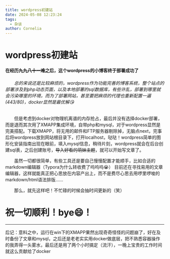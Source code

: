```yaml
---
title: wordpress初建站
date: 2024-05-08 12:23:24
tags:
  - 杂谈
author: Cornelia
---
```

# wordpress初建站

#### 在经历~~九九八十一难~~之后，这个wordpress的小博客终于部署成功了

###### &emsp;&emsp;总的来说还是比较麻烦的，wordpress作为功能完善的博客系统，整个站点的部署涉及到php动态页面，以及本地部署的sql数据库，有些许乱，部署到哪里就会污染哪里的环境，而为了部署网站，甚至要把麻烦的代理也重新配置一遍(443/80)，docker显然是最优解😘

&emsp;&emsp;但是考虑到docker对物理机离谱的内存抢占，最后并没有选择docker部署，而是退而其次用了XMAPP集成环境，自带php和mysql，对于wordpress显然是完美搭配。下载XMAPP，将无用的邮件和FTP服务器剔除掉，无脑点next，完事后将wordpress放到网站根目录下，打开localhost，哒哒！wordpress简单的图形化安装指南出现在眼前，填入mysql信息，稍待片刻，wordpress就会在后台创建sql表，之后创建账号，~~导入好看的萌妹主题~~，就可以开始写文章了。

&emsp;&emsp;虽然一切都很简单，有些工具还是要自己慢慢配置才能顺手，比如合适的markdown编辑器（Typora为什么转收费了呜呜呜😭）  目前还在寻找易用的文章编辑器，这样就能真正把心思放在内容产出上，而不是费尽心思去用啰里啰唆的markdown/html语法排版......

&emsp;&emsp;那么，就先这样吧！不忙碌的时候会抽时间更新的（笑）
# 祝一切顺利！bye😄！

------------

后记：意料之中，运行在win下的XMAPP果然出现奇奇怪怪的问题崩了，好在及时备份了文章和mysql，之后还是老老实实用docker做底层，把不熟悉容器操作的我弄得一头雾水，最后还是用了两个小时搞定（流汗），一晚上宝贵的工作时间就这么贡献给了docker